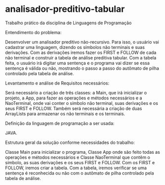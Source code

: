 # analisador-preditivo-tabular
Trabalho prático da disciplina de Linguagens de Programação

Entendimento do problema:

Desenvolver um analisador preditivo não-recursivo. Para isso, o usuário vai cadastrar uma linguagem, dizendo os símbolos não terminais e suas derivações. Com as derivações iremos fazer os FIRST e FOLLOW de cada não terminal e construir a tabela de análise preditiva tabular.
Com a tabela feita, o usuário irá digitar uma sentença e o programa vai dizer se essa sentença é válida ou não, mostrando o passo a passo do autômato de pilha controlado pela tabela de análise.

Levantamento e análise de Requisitos necessários:

Será necessário a criação de três classes: a Main, que irá inicializar o projeto, a App, para fazer as operações e métodos necessários e a NaoTerminal, onde vai conter o símbolo não terminal, suas derivações e os seus FIRST e FOLLOW.
Também será necessária a criação de duas ArrayLists para armazenar os não terminais e os terminais.

Definição da linguagem de programação a ser usada:

JAVA.

Estrutura geral da solução conforme necessidades do trabalho:

Classe Main para inicializar o programa, Classe App onde são feito todas as operações e métodos necessários e Classe NaoTerminal que contêm o símbolo, as suas derivações e os seus FIRST e FOLLOW.
Com os FIRST e FOLLOW, iremos criar a tabela. Com a tabela, iremos verificar se uma sentença é reconhecida ou não com o autômato de pilha controlado pela tabela de análise.